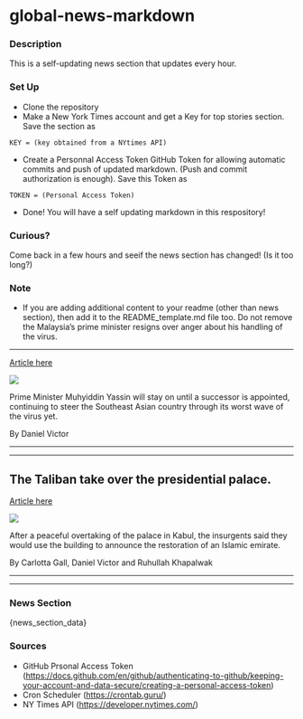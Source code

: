 # global-news-markdown

### Description 
This is a self-updating news section that updates every hour.

### Set Up 
* Clone the repository
* Make a New York Times account and get a Key for top stories section. Save the section as 
 ```
 KEY = (key obtained from a NYtimes API)
 ```
*  Create a Personnal Access Token GitHub Token for allowing automatic commits and push of updated markdown. (Push and commit authorization is enough). Save this Token as 
```
TOKEN = (Personal Access Token)
```
* Done! You will have a self updating markdown in this respository!

### Curious?
Come back in a few hours and seeif the news section has changed! (Is it too long?)

### Note
* If you are adding additional content to your readme (other than news section), then add it to the README_template.md file too. Do not remove the Malaysia’s prime minister resigns over anger about his handling of the virus.
-----------------------------------------------------------------------------

[Article here](https://www.nytimes.com/2021/08/16/world/asia/Muhyiddin-Yassin-resigns.html)

[![](https://static01.nyt.com/images/2021/08/16/world/16virus-briefing-malaysia-prime-minister-sub/merlin_193326297_fccec237-1dcb-41e0-886c-7a75128ca64a-superJumbo.jpg)](https://www.nytimes.com/2021/08/16/world/asia/Muhyiddin-Yassin-resigns.html)

Prime Minister Muhyiddin Yassin will stay on until a successor is appointed, continuing to steer the Southeast Asian country through its worst wave of the virus yet.

By Daniel Victor

* * *

* * *

The Taliban take over the presidential palace.
----------------------------------------------

[Article here](https://www.nytimes.com/2021/08/16/world/asia/taliban-presidential-palace-afghanistan.html)

[![](https://static01.nyt.com/images/2021/08/16/world/16afghanistan-palace/16afghanistan-palace-superJumbo.jpg)](https://www.nytimes.com/2021/08/16/world/asia/taliban-presidential-palace-afghanistan.html)

After a peaceful overtaking of the palace in Kabul, the insurgents said they would use the building to announce the restoration of an Islamic emirate.

By Carlotta Gall, Daniel Victor and Ruhullah Khapalwak

* * *

* * *

### News Section 
{news_section_data}


### Sources 
* GitHub Prsonal Access Token (https://docs.github.com/en/github/authenticating-to-github/keeping-your-account-and-data-secure/creating-a-personal-access-token)
* Cron Scheduler (https://crontab.guru/)
* NY Times API (https://developer.nytimes.com/)
